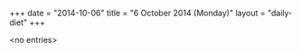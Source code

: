 +++
date = "2014-10-06"
title = "6 October 2014 (Monday)"
layout = "daily-diet"
+++


\<no entries\>

